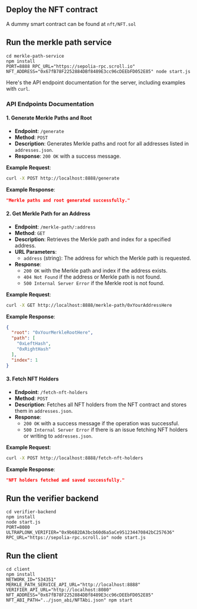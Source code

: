 ## Deploy the NFT contract

A dummy smart contract can be found at `nft/NFT.sol`

## Run the merkle path service

```
cd merkle-path-service
npm install
PORT=8888 RPC_URL="https://sepolia-rpc.scroll.io" NFT_ADDRESS="0x67fB78F2252884DBf8489E3cc96cDEEbFD052E85" node start.js
```

Here's the API endpoint documentation for the server, including examples with `curl`.

### API Endpoints Documentation

#### 1. **Generate Merkle Paths and Root**

- **Endpoint**: `/generate`
- **Method**: `POST`
- **Description**: Generates Merkle paths and root for all addresses listed in `addresses.json`.
- **Response**: `200 OK` with a success message.

**Example Request**:
```sh
curl -X POST http://localhost:8888/generate
```

**Example Response**:
```json
"Merkle paths and root generated successfully."
```

#### 2. **Get Merkle Path for an Address**

- **Endpoint**: `/merkle-path/:address`
- **Method**: `GET`
- **Description**: Retrieves the Merkle path and index for a specified address.
- **URL Parameters**:
  - `address` (string): The address for which the Merkle path is requested.
- **Response**:
  - `200 OK` with the Merkle path and index if the address exists.
  - `404 Not Found` if the address or Merkle path is not found.
  - `500 Internal Server Error` if the Merkle root is not found.

**Example Request**:
```sh
curl -X GET http://localhost:8888/merkle-path/0xYourAddressHere
```

**Example Response**:
```json
{
  "root": "0xYourMerkleRootHere",
  "path": [
    "0xLeftHash",
    "0xRightHash"
  ],
  "index": 1
}
```

#### 3. **Fetch NFT Holders**

- **Endpoint**: `/fetch-nft-holders`
- **Method**: `POST`
- **Description**: Fetches all NFT holders from the NFT contract and stores them in `addresses.json`.
- **Response**:
  - `200 OK` with a success message if the operation was successful.
  - `500 Internal Server Error` if there is an issue fetching NFT holders or writing to `addresses.json`.

**Example Request**:
```sh
curl -X POST http://localhost:8888/fetch-nft-holders
```

**Example Response**:
```json
"NFT holders fetched and saved successfully."
```

## Run the verifier backend

```
cd verifier-backend
npm install
node start.js
PORT=8080 ULTRAPLONK_VERIFIER="0x9b6B2DA3bcb60d6a5aCe951234470842bC257636" RPC_URL="https://sepolia-rpc.scroll.io" node start.js
```

## Run the client

```
cd client
npm install
NETWORK_ID="534351" MERKLE_PATH_SERVICE_API_URL="http://localhost:8888" VERIFIER_API_URL="http://localhost:8080" NFT_ADDRESS="0x67fB78F2252884DBf8489E3cc96cDEEbFD052E85" NFT_ABI_PATH="../json_abi/NFTAbi.json" npm start
```